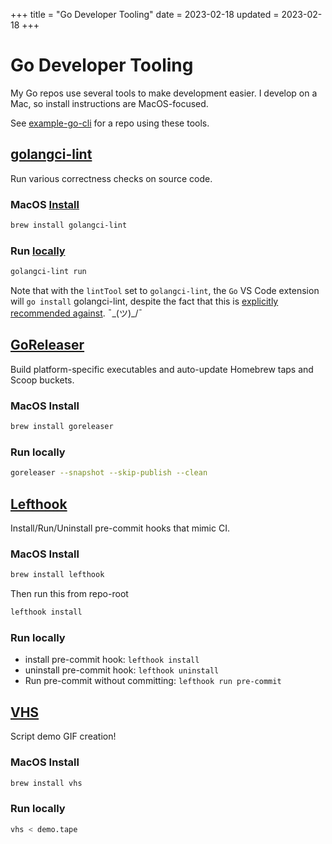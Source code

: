 +++
title = "Go Developer Tooling"
date = 2023-02-18
updated = 2023-02-18
+++

# Go Developer Tooling

My Go repos use several tools to make development easier. I develop on a Mac, so install instructions are MacOS-focused.

See [example-go-cli](https://github.com/bbkane/example-go-cli) for a repo using these tools.

## [golangci-lint](https://golangci-lint.run/)

Run various correctness checks on source code.

### MacOS [Install](https://golangci-lint.run/usage/install/#macos)

```bash
brew install golangci-lint
```

### Run [locally](https://golangci-lint.run/usage/quick-start/)
```bash
golangci-lint run
```

Note that with the `lintTool` set to `golangci-lint`, the `Go` VS Code extension will `go install` golangci-lint, despite the fact that this is [explicitly recommended against](https://golangci-lint.run/usage/install/#install-from-source). ¯\_(ツ)_/¯

## [GoReleaser](https://goreleaser.com/)

Build platform-specific executables and auto-update Homebrew taps and Scoop buckets.

### MacOS Install

```bash
brew install goreleaser
```

### Run locally

```bash
goreleaser --snapshot --skip-publish --clean
```

## [Lefthook](https://github.com/evilmartians/lefthook)

Install/Run/Uninstall pre-commit hooks that mimic CI.

### MacOS Install

```bash
brew install lefthook
```

Then run this from repo-root

```bash
lefthook install
```

### Run locally

- install pre-commit hook: `lefthook install`
- uninstall pre-commit hook: `lefthook uninstall`
- Run pre-commit without committing: `lefthook run pre-commit`

## [VHS](https://github.com/charmbracelet/vhs)

Script demo GIF creation!

### MacOS Install

```bash
brew install vhs
```

### Run locally

```bash
vhs < demo.tape
```

